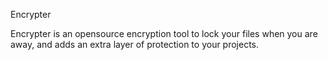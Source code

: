Encrypter

Encrypter is an opensource encryption tool to lock your files when you are away, and adds an extra layer of protection to your projects.
